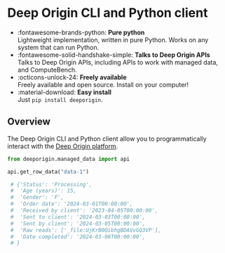 
# Deep Origin CLI and Python client

<div class="grid cards" markdown>

- :fontawesome-brands-python: **Pure python**       
Lightweight implementation, written in pure Python. Works on any system that can run Python.
- :fontawesome-solid-handshake-simple: **Talks to Deep Origin APIs**  
Talks to Deep Origin APIs, including APIs to work with managed data, and ComputeBench.
- :octicons-unlock-24: **Freely available**         
Freely available and open source. Install on your computer!
- :material-download: **Easy install**     
Just `pip install deeporigin`.

</div>

## Overview


The Deep Origin CLI and Python client allow you to programmatically
interact with the [Deep Origin platform](https://os.deeporigin.io/).

```python
from deeporigin.managed_data import api

api.get_row_data("data-1")

 # {'Status': 'Processing',
 #  'Age (years)': 15,
 #  'Gender': 'F',
 #  'Order date': '2024-03-01T00:00:00',
 #  'Received by client': '2023-04-05T00:00:00',
 #  'Sent to client': '2024-03-03T00:00:00',
 #  'Sent by client': '2024-03-05T00:00:00',
 #  'Raw reads': ['_file:UjKrB0QibhgBDAVvGQ3VP'],
 #  'Date completed': '2024-03-08T00:00:00',
 # }
```
